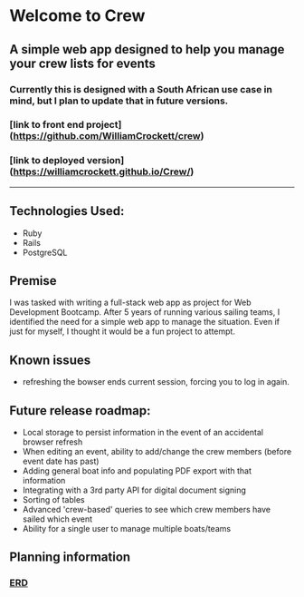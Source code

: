 # Welcome to Crew
## A simple web app designed to help you manage your crew lists for events
### Currently this is designed with a South African use case in mind, but I plan to update that in future versions.
### [link to front end project] (https://github.com/WilliamCrockett/crew)
### [link to deployed version] (https://williamcrockett.github.io/Crew/)

___

## Technologies Used:

* Ruby
* Rails
* PostgreSQL

## Premise

I was tasked with writing a full-stack web app as project for Web Development Bootcamp.
After 5 years of running various sailing teams, I identified the need for a simple web app to
manage the situation. Even if just for myself, I thought it would be a fun project to attempt.

## Known issues

* refreshing the bowser ends current session, forcing you to log in again.


## Future release roadmap:

* Local storage to persist information in the event of an accidental browser
refresh
* When editing an event, ability to add/change the crew members (before event date has past)
* Adding general boat info and populating PDF export with that information
* Integrating with a 3rd party API for digital document signing
* Sorting of tables
* Advanced 'crew-based' queries to see which crew members have sailed which event
* Ability for a single user to manage multiple boats/teams

## Planning information

### [ERD](https://imgur.com/0x3Ox2m)
